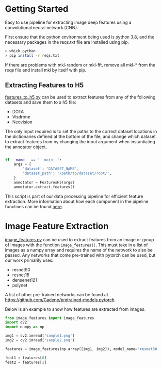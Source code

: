 # Getting Started
Easy to use pipeline for extracting image deep features using a convolutional neural network (CNN).

First ensure that the python environment being used is python 3.8, and the necessary packages in the
reqs.txt file are installed using pip.
```bash
> which python
> pip install -r reqs.txt
```
If there are problems with mkl-random or mkl-fft, remove all mkl-* from the reqs file and install mkl by itself with pip.

## Extracting Features to H5
[features_to_h5.py](src/features_to_h5.py) can be used to extract features from any of the following datasets and
save them to a h5 file:
   * DOTA
   * Visdrone
   * Neovision

The only input required is to set the paths to the correct dataset locations in the dictionaries defined at the bottom of
the file, and change which dataset to extract features from by changing the input argument when instantiating the annotator object.

```python

if __name__ == '__main__':
    args = {
        'dataset': 'DATASET_NAME',
        'dataset_path': '/path/to/dataset/root/',
    }
    annotator = FeaturesH5(args)
    annotator.extract_features()

```
This script is part of our data processing pipeline for efficient feature extraction. More information about 
how each component in the pipeline functions can be found [here](src/README.md).


# Image Feature Extraction
[image_features.py](src/image_features.py) can be used to extract features from an image or group of images with
the function <code>image_features()</code>. This must take in a list of images as a numpy array and requires the 
name of the network to also be passed. Any networks that come pre-trained with pytorch can be used, but our work primarily uses:
   * resnet50
   * resnet18
   * densenet121
   * polynet

A list of other pre-trained networks can be found at https://github.com/Cadene/pretrained-models.pytorch.

Below is an example to show how features are extracted from images.

```python
from image_features import image_features
import cv2
import numpy as np

img1 = cv2.imread('sample1.png')
img2 = cv2.imread('sample2.png')

features = image_features(np.array([img1, img2]), model_name='resnet50')

feat1 = features[0]
feat2 = features[1]
```



